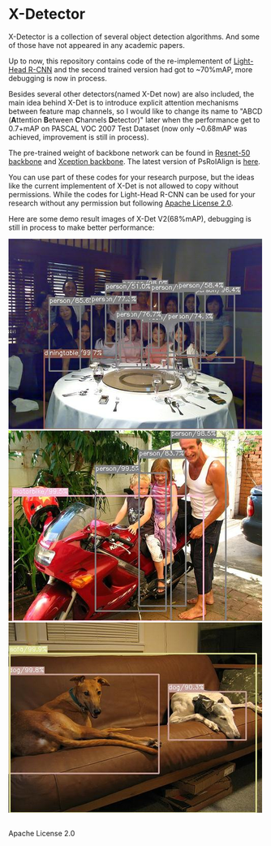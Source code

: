 # X-Detector
X-Detector is a collection of several object detection algorithms. And some of those have not appeared in any academic papers.

Up to now, this repository contains code of the re-implementent of [Light-Head R-CNN](https://arxiv.org/abs/1711.07264) and the second trained version had got to ~70%mAP, more debugging is now in process. 

Besides several other detectors(named X-Det now) are also included, the main idea behind X-Det is to introduce explicit attention mechanisms between feature map channels, so I would like to change its name to "ABCD (**A**ttention **B**etween **C**hannels **D**etector)" later when the performance get to 0.7+mAP on PASCAL VOC 2007 Test Dataset (now only ~0.68mAP was achieved, improvement is still in process).

The pre-trained weight of backbone network can be found in [Resnet-50 backbone](https://github.com/tensorflow/models/tree/master/official/resnet) and [Xception backbone](https://github.com/HiKapok/Xception_Tensorflow). The latest version of PsRoIAlign is [here](https://github.com/HiKapok/PSROIAlign).

You can use part of these codes for your research purpose, but the ideas like the current implementent of X-Det is not allowed to copy without permissions. While the codes for Light-Head R-CNN can be used for your research without any permission but following [Apache License 2.0](https://github.com/HiKapok/X-Detector/blob/master/LICENSE).

Here are some demo result images of X-Det V2(68%mAP), debugging is still in process to make better performance:

![](demo/1.jpg "Detection Example 1")
![](demo/2.jpg "Detection Example 2")
![](demo/3.jpg "Detection Example 3")

## ##
Apache License 2.0
